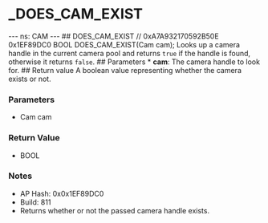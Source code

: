 # _DOES_CAM_EXIST

--- ns: CAM --- ## DOES_CAM_EXIST  // 0xA7A932170592B50E 0x1EF89DC0 BOOL DOES_CAM_EXIST(Cam cam);  Looks up a camera handle in the current camera pool and returns `true` if the handle is found, otherwise it returns `false`.  ## Parameters * **cam**: The camera handle to look for.  ## Return value A boolean value representing whether the camera exists or not.

### Parameters
* Cam cam

### Return Value
* BOOL

### Notes
* AP Hash: 0x0x1EF89DC0
* Build: 811
* Returns whether or not the passed camera handle exists.

